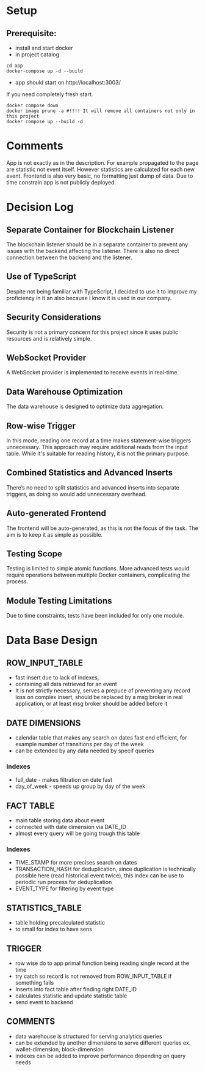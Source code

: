 # Setup 
## Prerequisite:
 - install and start docker 
 - in project catalog 
 ```
 cd app
 docker-compose up -d --build   
 ```
 - app should start on http://localhost:3003/

If you need completely fresh start.
 ```
 docker compose down
 docker image prune -a #!!!! It will remove all containers not only in this project 
 docker compose up --build -d
 ```


# Comments 
App is not exactly as in the description. For example propagated to the page are statistic not event itself. However statistics are calculated for each new event.
Frontend is also very basic, no formatting just dump of data. Due to time constrain app is not publicly deployed.


# Decision Log
## Separate Container for Blockchain Listener
The blockchain listener should be in a separate container to prevent any issues with the backend affecting the listener. There is also no direct connection between the backend and the listener.

## Use of TypeScript
Despite not being familiar with TypeScript, I decided to use it to improve my proficiency in it an also because I know it is used in our company.

## Security Considerations
Security is not a primary concern for this project since it uses public resources and is relatively simple.

## WebSocket Provider
A WebSocket provider is implemented to receive events in real-time.

## Data Warehouse Optimization
The data warehouse is designed to optimize data aggregation.

## Row-wise Trigger
In this mode, reading one record at a time makes statement-wise triggers unnecessary. This approach may require additional reads from the input table. While it's suitable for reading history, it is not the primary purpose. 

## Combined Statistics and Advanced Inserts
There’s no need to split statistics and advanced inserts into separate triggers, as doing so would add unnecessary overhead.

## Auto-generated Frontend
The frontend will be auto-generated, as this is not the focus of the task. The aim is to keep it as simple as possible.

## Testing Scope
Testing is limited to simple atomic functions. More advanced tests would require operations between multiple Docker containers, complicating the process.

## Module Testing Limitations
Due to time constraints, tests have been included for only one module.


# Data Base Design 

## ROW_INPUT_TABLE 
- fast insert due to lack of indexes,
- containing all data retrieved for an event
- It is not strictly necessary, serves a prepuce of preventing any record loss on complex insert, should be replaced by a msg broker in real application, or at least msg broker should be added before it 

## DATE DIMENSIONS 
- calendar table that makes any search on dates fast end efficient, for example number of transitions per day of the week
- can be extended by any data needed by specif queries
### Indexes 
- full_date - makes filtration on date fast 
- day_of_week - speeds up group by day of the week 

## FACT TABLE 
- main table storing data about event
- connected with date dimension via DATE_ID
- almost every query will be going trough this table 
### Indexes
- TIME_STAMP for more precises search on dates
- TRANSACTION_HASH for deduplication, since duplication is technically possible here (read historical event twice), this index can be use to periodic run process for deduplication
- EVENT_TYPE for filtering by event type 

## STATISTICS_TABLE
- table holding precalculated statistic
- to small for index to have sens 

## TRIGGER
- row wise do to app primal function being reading single record at the time 
- try catch so record is not removed from ROW_INPUT_TABLE if something fails 
- Inserts into fact table after finding right DATE_ID 
- calculates statistic and update statistic table
- send event to backend 

## COMMENTS 
- data warehouse is structured for serving analytics queries
- can be extended by another dimensions to serve different queries ex. wallet-dimension, block-dimension
- indexes can be added to improve performance depending on query needs 